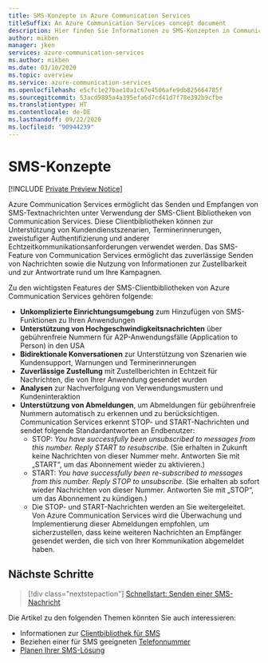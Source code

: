 ```yaml
---
title: SMS-Konzepte in Azure Communication Services
titleSuffix: An Azure Communication Services concept document
description: Hier finden Sie Informationen zu SMS-Konzepten in Communication Services.
author: mikben
manager: jken
services: azure-communication-services
ms.author: mikben
ms.date: 03/10/2020
ms.topic: overview
ms.service: azure-communication-services
ms.openlocfilehash: e5cfc1e27bae10a1c67e4506afe9db825664785f
ms.sourcegitcommit: 53acd9895a4a395efa6d7cd41d7f78e392b9cfbe
ms.translationtype: HT
ms.contentlocale: de-DE
ms.lasthandoff: 09/22/2020
ms.locfileid: "90944239"
---
```

# <a name="sms-concepts"></a>SMS-Konzepte

[!INCLUDE [Private Preview Notice](../../includes/private-preview-include.md)]

Azure Communication Services ermöglicht das Senden und Empfangen von SMS-Textnachrichten unter Verwendung der SMS-Client Bibliotheken von Communication Services. Diese Clientbibliotheken können zur Unterstützung von Kundendienstszenarien, Terminerinnerungen, zweistufiger Authentifizierung und anderer Echtzeitkommunikationsanforderungen verwendet werden. Das SMS-Feature von Communication Services ermöglicht das zuverlässige Senden von Nachrichten sowie die Nutzung von Informationen zur Zustellbarkeit und zur Antwortrate rund um Ihre Kampagnen.

Zu den wichtigsten Features der SMS-Clientbibliotheken von Azure Communication Services gehören folgende:

-  **Unkomplizierte Einrichtungsumgebung** zum Hinzufügen von SMS-Funktionen zu Ihren Anwendungen
- **Unterstützung von Hochgeschwindigkeitsnachrichten** über gebührenfreie Nummern für A2P-Anwendungsfälle (Application to Person) in den USA
- **Bidirektionale Konversationen** zur Unterstützung von Szenarien wie Kundensupport, Warnungen und Terminerinnerungen
- **Zuverlässige Zustellung** mit Zustellberichten in Echtzeit für Nachrichten, die von Ihrer Anwendung gesendet wurden
- **Analysen** zur Nachverfolgung von Verwendungsmustern und Kundeninteraktion
- **Unterstützung von Abmeldungen**, um Abmeldungen für gebührenfreie Nummern automatisch zu erkennen und zu berücksichtigen. Communication Services erkennt STOP- und START-Nachrichten und sendet folgende Standardantworten an Endbenutzer: 
  - STOP: *You have successfully been unsubscribed to messages from this number. Reply START to resubscribe.* (Sie erhalten in Zukunft keine Nachrichten von dieser Nummer mehr. Antworten Sie mit „START“, um das Abonnement wieder zu aktivieren.)
  - START: *You have successfully been re-subscribed to messages from this number. Reply STOP to unsubscribe.* (Sie erhalten ab sofort wieder Nachrichten von dieser Nummer. Antworten Sie mit „STOP“, um das Abonnement zu kündigen.)
  - Die STOP- und START-Nachrichten werden an Sie weitergeleitet. Von Azure Communication Services wird die Überwachung und Implementierung dieser Abmeldungen empfohlen, um sicherzustellen, dass keine weiteren Nachrichten an Empfänger gesendet werden, die sich von Ihrer Kommunikation abgemeldet haben.


## <a name="next-steps"></a>Nächste Schritte

> [!div class="nextstepaction"]
> [Schnellstart: Senden einer SMS-Nachricht](../../quickstarts/telephony-sms/send.md)

Die Artikel zu den folgenden Themen könnten Sie auch interessieren:

- Informationen zur [Clientbibliothek für SMS](../telephony-sms/sdk-features.md)
- Beziehen einer für SMS geeigneten [Telefonnummer](../../quickstarts/telephony-sms/get-phone-number.md)
- [Planen Ihrer SMS-Lösung](../telephony-sms/plan-solution.md)
